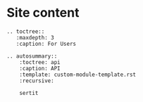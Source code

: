 ```{include} ../README.md
```

# Site content

```{eval-rst}
.. toctree::
   :maxdepth: 3
   :caption: For Users
```

```{eval-rst}
.. autosummary::
    :toctree: api
    :caption: API
    :template: custom-module-template.rst
    :recursive:

    sertit
```

